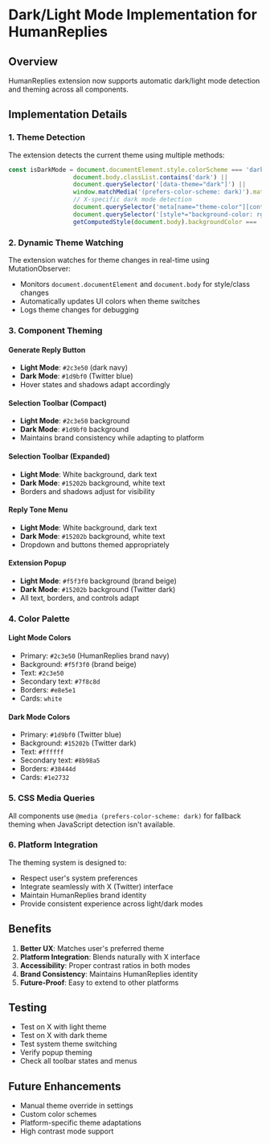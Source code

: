 # Dark/Light Mode Implementation for HumanReplies

## Overview
HumanReplies extension now supports automatic dark/light mode detection and theming across all components.

## Implementation Details

### 1. Theme Detection
The extension detects the current theme using multiple methods:

```javascript
const isDarkMode = document.documentElement.style.colorScheme === 'dark' ||
                  document.body.classList.contains('dark') ||
                  document.querySelector('[data-theme="dark"]') ||
                  window.matchMedia('(prefers-color-scheme: dark)').matches ||
                  // X-specific dark mode detection
                  document.querySelector('meta[name="theme-color"][content="#000000"]') ||
                  document.querySelector('[style*="background-color: rgb(0, 0, 0)"]') ||
                  getComputedStyle(document.body).backgroundColor === 'rgb(0, 0, 0)';
```

### 2. Dynamic Theme Watching
The extension watches for theme changes in real-time using MutationObserver:

- Monitors `document.documentElement` and `document.body` for style/class changes
- Automatically updates UI colors when theme switches
- Logs theme changes for debugging

### 3. Component Theming

#### Generate Reply Button
- **Light Mode**: `#2c3e50` (dark navy)
- **Dark Mode**: `#1d9bf0` (Twitter blue)
- Hover states and shadows adapt accordingly

#### Selection Toolbar (Compact)
- **Light Mode**: `#2c3e50` background
- **Dark Mode**: `#1d9bf0` background
- Maintains brand consistency while adapting to platform

#### Selection Toolbar (Expanded)
- **Light Mode**: White background, dark text
- **Dark Mode**: `#15202b` background, white text
- Borders and shadows adjust for visibility

#### Reply Tone Menu
- **Light Mode**: White background, dark text
- **Dark Mode**: `#15202b` background, white text
- Dropdown and buttons themed appropriately

#### Extension Popup
- **Light Mode**: `#f5f3f0` background (brand beige)
- **Dark Mode**: `#15202b` background (Twitter dark)
- All text, borders, and controls adapt

### 4. Color Palette

#### Light Mode Colors
- Primary: `#2c3e50` (HumanReplies brand navy)
- Background: `#f5f3f0` (brand beige)
- Text: `#2c3e50`
- Secondary text: `#7f8c8d`
- Borders: `#e8e5e1`
- Cards: `white`

#### Dark Mode Colors
- Primary: `#1d9bf0` (Twitter blue)
- Background: `#15202b` (Twitter dark)
- Text: `#ffffff`
- Secondary text: `#8b98a5`
- Borders: `#38444d`
- Cards: `#1e2732`

### 5. CSS Media Queries
All components use `@media (prefers-color-scheme: dark)` for fallback theming when JavaScript detection isn't available.

### 6. Platform Integration
The theming system is designed to:
- Respect user's system preferences
- Integrate seamlessly with X (Twitter) interface
- Maintain HumanReplies brand identity
- Provide consistent experience across light/dark modes

## Benefits
1. **Better UX**: Matches user's preferred theme
2. **Platform Integration**: Blends naturally with X interface
3. **Accessibility**: Proper contrast ratios in both modes
4. **Brand Consistency**: Maintains HumanReplies identity
5. **Future-Proof**: Easy to extend to other platforms

## Testing
- Test on X with light theme
- Test on X with dark theme
- Test system theme switching
- Verify popup theming
- Check all toolbar states and menus

## Future Enhancements
- Manual theme override in settings
- Custom color schemes
- Platform-specific theme adaptations
- High contrast mode support